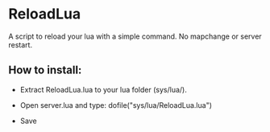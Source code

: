 ReloadLua
=========

A script to reload your lua with a simple command. No mapchange or server restart.


How to install:
---------------

- Extract ReloadLua.lua to your lua folder (sys/lua/).

- Open server.lua and type:
dofile("sys/lua/ReloadLua.lua")

- Save
